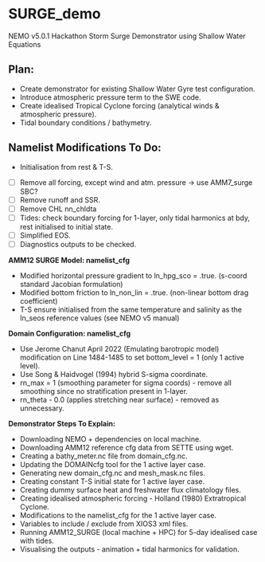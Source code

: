 # SURGE_demo
NEMO v5.0.1 Hackathon Storm Surge Demonstrator using Shallow Water Equations

## Plan:

* Create demonstrator for existing Shallow Water Gyre test configuration.
* Introduce atmospheric pressure term to the SWE code.
* Create idealised Tropical Cyclone forcing (analytical winds & atmospheric pressure).
* Tidal boundary conditions / bathymetry.

## Namelist Modifications To Do:

* Initialisation from rest & T-S.
* [ ] Remove all forcing, except wind and atm. pressure -> use AMM7_surge SBC?
* [ ] Remove runoff and SSR.
* [ ] Remove CHL nn_chldta
* [ ] Tides: check boundary forcing for 1-layer, only tidal harmonics at bdy, rest initialised to initial state.
* [ ] Simplified EOS.
* [ ] Diagnostics outputs to be checked.

**AMM12 SURGE Model: namelist_cfg**
* Modified horizontal pressure gradient to ln_hpg_sco = .true. (s-coord standard Jacobian formulation)
* Modified bottom friction to ln_non_lin = .true. (non-linear bottom drag coefficient)
* T-S ensure initialised from the same temperature and salinity as the ln_seos reference values (see NEMO v5 manual)

**Domain Configuration: namelist_cfg**
* Use Jerome Chanut April 2022 (Emulating barotropic model) modification on Line 1484-1485 to set bottom_level = 1 (only 1 active level). 
* Use Song & Haidvogel (1994) hybrid S-sigma coordinate.
* rn_max = 1 (smoothing parameter for sigma coords) - remove all smoothing since no stratification present in 1-layer.
* rn_theta - 0.0 (applies stretching near surface) - removed as unnecessary.

**Demonstrator Steps To Explain:**
* Downloading NEMO + dependencies on local machine.
* Downloading AMM12 reference cfg data from SETTE using wget.
* Creating a bathy_meter.nc file from domain_cfg.nc.
* Updating the DOMAINcfg tool for the 1 active layer case.
* Generating new domain_cfg.nc and mesh_mask.nc files.
* Creating constant T-S initial state for 1 active layer case.
* Creating dummy surface heat and freshwater flux climatology files.
* Creating idealised atmospheric forcing - Holland (1980) Extratropical Cyclone.
* Modifications to the namelist_cfg for the 1 active layer case.
* Variables to include / exclude from XIOS3 xml files.
* Running AMM12_SURGE (local machine + HPC) for 5-day idealised case with tides.
* Visualising the outputs - animation + tidal harmonics for validation.
